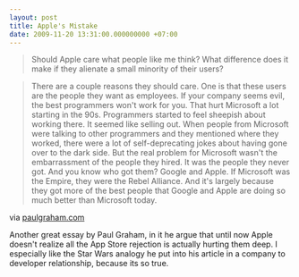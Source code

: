 ```yaml
---
layout: post
title: Apple's Mistake
date: 2009-11-20 13:31:00.000000000 +07:00
---
```

>Should Apple care what people like me think?  What difference does it make if they alienate a small minority of their users?

>There are a couple reasons they should care.  One is that these users are the people they want as employees.  If your company seems evil, the best programmers won't work for you.  That hurt Microsoft a lot starting in the 90s.  Programmers started to feel sheepish about working there.  It seemed like selling out.  When people from Microsoft were talking to other programmers and they mentioned where they worked, there were a lot of self-deprecating jokes about having gone over to the dark side.  But the real problem for Microsoft wasn't the embarrassment of the people they hired.  It was the people they never got.  And you know who got them?  Google and Apple.  If Microsoft was the Empire, they were the Rebel Alliance. And it's largely because they got more of the best people that Google and Apple are doing so much better than Microsoft today.

via <a href="http://paulgraham.com/apple.html">paulgraham.com</a>

Another great essay by Paul Graham, in it he argue that until now Apple doesn't realize all the App Store rejection is actually hurting them deep. I especially like the Star Wars analogy he put into his article in a company to developer relationship, because its so true.
  
